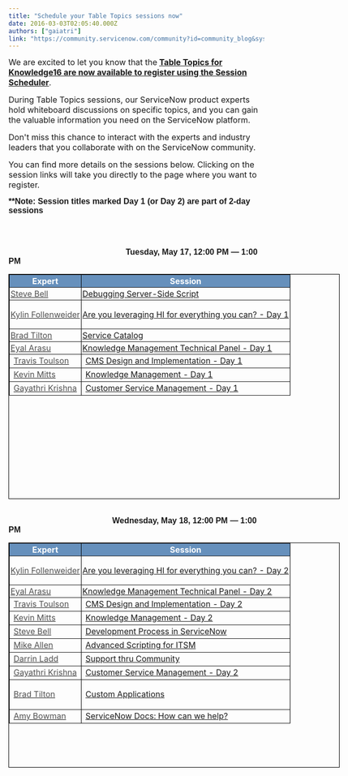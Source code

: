 ```yaml
---
title: "Schedule your Table Topics sessions now"
date: 2016-03-03T02:05:40.000Z
authors: ["gaiatri"]
link: "https://community.servicenow.com/community?id=community_blog&sys_id=226c6ea1dbd0dbc01dcaf3231f961984"
---
```

<p align="center" style="text-align: left;"><span><span style="font-size: 12pt;">We are excited to let you know that the</span><strong><span style="font-size: 12pt;"> </span><span style="font-size: 12pt;"><a title="nowledge16.servicenowevents.com/connect/search.ww#loadSearch-searchPhrase=&searchType=session&tc=0&sortBy=&sessionTypeID=1020&p=" href="https://knowledge16.servicenowevents.com/connect/search.ww#loadSearch-searchPhrase=&amp;searchType=session&amp;tc=0&amp;sortBy=&amp;sessionTypeID=1020&amp;p=" style="font-size: 12pt;">Table Topics for Knowledge16 are now available to register using the Session Scheduler</a></span></strong><span style="font-size: 12pt;">.</span></span></p><p class="p2"></p><p class="p1"><span style="font-size: 12pt;">During Table Topics sessions, our ServiceNow product experts hold whiteboard discussions on specific topics, and you can gain the valuable information you need on the ServiceNow platform.</span></p><p class="p2"></p><p class="p1"><span style="font-size: 12pt;">Don't miss this chance to interact with the experts and industry leaders that you collaborate with on the ServiceNow community.</span></p><p class="p2"></p><p class="p2"><span style="font-size: 12pt;">You can find more details on the sessions below. Clicking on the session links will take you directly to the page where you want to register.</span></p><p class="p2"></p><p class="p2"></p><p class="p2"><span style="; font-size: 12pt; font-family: arial, helvetica, sans-serif;"><strong>**Note: Session titles marked Day 1 (or Day 2) are part of 2-day sessions</strong></span></p><p class="p2"><span style="; font-size: 12pt; font-family: arial, helvetica, sans-serif;"><strong>                           </strong></span></p><p class="p2"><span style="; font-size: 12pt; font-family: arial, helvetica, sans-serif;"><strong>                                                                                                                                                                       Tuesday, May 17, </strong></span><span style="font-size: 12pt; font-family: arial, helvetica, sans-serif;"><strong>12:00 PM — 1:00 PM</strong></span></p><p style="text-align: center;"></p><table border="1" class="jiveBorder" height="442" style="border: 1px solid #000000; margin-left: auto; margin-right: auto; width: 653px; height: 444px;"><tbody><tr><th style="text-align: center; background-color: #6690bc; color: #ffffff; padding: 2px;" valign="middle"><span style="font-size: 12pt;">Expert</span></th><th style="text-align: center; background-color: #6690bc; color: #ffffff; padding: 2px;" valign="middle"><span style="font-size: 12pt;">Session </span></th></tr><tr><td style="padding: 2px;"><span style="font-size: 12pt; color: #505050;"><a _jive_internal="true" href="/community?id=community_user_profile&user=838f86e9db181fc09c9ffb651f9619d9"><span style="color: #505050;">Steve Bell</span></a></span></td><td style="padding: 2px;"><span style="font-size: 12pt;"><a title="nowledge16.servicenowevents.com/connect/sessionDetail.ww?SESSION_ID=2525" href="https://knowledge16.servicenowevents.com/connect/sessionDetail.ww?SESSION_ID=2525">Debugging Server-Side Script</a></span></td></tr><tr><td style="padding: 2px;"><span style="color: #505050; font-size: 12pt;"><a _jive_internal="true" href="/community?id=community_user_profile&user=5eae8a2ddbd41fc09c9ffb651f961982"><span style="color: #505050;">Kylin Follenweider</span></a></span></td><td style="padding: 2px;"><p><span style="font-size: 12pt;"><a title="nowledge16.servicenowevents.com/connect/sessionDetail.ww?SESSION_ID=2521" href="https://knowledge16.servicenowevents.com/connect/sessionDetail.ww?SESSION_ID=2521">Are you leveraging HI for everything you can? - Day 1</a></span></p></td></tr><tr><td style="padding: 2px;"><span style="color: #505050; font-size: 12pt;"><a _jive_internal="true" href="/community?id=community_user_profile&user=90e1da21dbd81fc09c9ffb651f961977"><span style="color: #505050;">Brad Tilton</span></a></span></td><td style="padding: 2px;"><span style="font-size: 12pt;"><a title="nowledge16.servicenowevents.com/connect/sessionDetail.ww?SESSION_ID=2526" href="https://knowledge16.servicenowevents.com/connect/sessionDetail.ww?SESSION_ID=2526">Service Catalog</a></span></td></tr><tr><td style="padding: 2px;"><span style="color: #505050; font-size: 12pt;"><a _jive_internal="true" href="/community?id=community_user_profile&user=c0efc661db581fc09c9ffb651f961930"><span style="color: #505050;">Eyal Arasu</span></a></span></td><td style="padding: 2px;"><span style="font-size: 12pt;"><a title="nowledge16.servicenowevents.com/connect/sessionDetail.ww?SESSION_ID=2522" href="https://knowledge16.servicenowevents.com/connect/sessionDetail.ww?SESSION_ID=2522">Knowledge Management Technical Panel - Day 1</a></span></td></tr><tr><td><span style="color: #505050; font-size: 12pt;"><a _jive_internal="true" href="/community?id=community_user_profile&user=825f0229db181fc09c9ffb651f961945"><span style="color: #505050;">Travis Toulson</span></a></span></td><td><span style="font-size: 12pt;"><a title="nowledge16.servicenowevents.com/connect/sessionDetail.ww?SESSION_ID=2527" href="https://knowledge16.servicenowevents.com/connect/sessionDetail.ww?SESSION_ID=2527">CMS Design and Implementation - Day 1</a></span></td></tr><tr><td><span style="color: #505050; font-size: 12pt;"><a _jive_internal="true" href="/community?id=community_user_profile&user=48e0de21db981fc09c9ffb651f96196f"><span style="color: #505050;">Kevin Mitts</span></a></span></td><td><span style="font-size: 12pt;"><a title="nowledge16.servicenowevents.com/connect/sessionDetail.ww?SESSION_ID=2523" href="https://knowledge16.servicenowevents.com/connect/sessionDetail.ww?SESSION_ID=2523">Knowledge Management - Day 1</a></span></td></tr><tr><td><span style="color: #505050; font-size: 12pt;"><a _jive_internal="true" href="/community?id=community_user_profile&user=e571de69db981fc09c9ffb651f96197a"><span style="color: #505050;">Gayathri Krishna</span></a></span></td><td><span style="font-size: 12pt;"><a title="nowledge16.servicenowevents.com/connect/sessionDetail.ww?SESSION_ID=2524" href="https://knowledge16.servicenowevents.com/connect/sessionDetail.ww?SESSION_ID=2524">Customer Service Management - Day 1</a></span></td></tr></tbody></table><p></p><p></p><p></p><p class="p2"><span style="; font-size: 12pt; font-family: arial, helvetica, sans-serif;"><strong>                                                                                                                                                                 Wednesday, May 18, </strong></span><span style="font-size: 12pt; font-family: arial, helvetica, sans-serif;"><strong>12:00 PM — 1:00 PM</strong></span></p><p></p><table border="1" class="jiveBorder" height="442" style="border: 1px solid #000000; margin-left: auto; margin-right: auto; width: 653px; height: 444px;"><tbody><tr><th style="text-align: center; background-color: #6690bc; color: #ffffff; padding: 2px;" valign="middle"><span style="font-size: 12pt;">Expert</span></th><th style="text-align: center; background-color: #6690bc; color: #ffffff; padding: 2px;" valign="middle"><span style="font-size: 12pt;">Session </span></th></tr><tr><td style="padding: 2px;"><span style="color: #505050; font-size: 12pt;"><a _jive_internal="true" href="/community?id=community_user_profile&user=5eae8a2ddbd41fc09c9ffb651f961982"><span style="color: #505050;">Kylin Follenweider</span></a></span></td><td style="padding: 2px;"><p><span style="font-size: 12pt;"><a title="nowledge16.servicenowevents.com/connect/sessionDetail.ww?SESSION_ID=2562" href="https://knowledge16.servicenowevents.com/connect/sessionDetail.ww?SESSION_ID=2562">Are you leveraging HI for everything you can? - Day 2</a></span></p></td></tr><tr><td style="padding: 2px;"><span style="color: #505050; font-size: 12pt;"><a _jive_internal="true" href="/community?id=community_user_profile&user=c0efc661db581fc09c9ffb651f961930"><span style="color: #505050;">Eyal Arasu</span></a></span></td><td style="padding: 2px;"><span style="font-size: 12pt;"><a title="nowledge16.servicenowevents.com/connect/sessionDetail.ww?SESSION_ID=2563" href="https://knowledge16.servicenowevents.com/connect/sessionDetail.ww?SESSION_ID=2563">Knowledge Management Technical Panel - Day 2</a></span></td></tr><tr><td><span style="color: #505050; font-size: 12pt;"><a _jive_internal="true" href="/community?id=community_user_profile&user=825f0229db181fc09c9ffb651f961945"><span style="color: #505050;">Travis Toulson</span></a></span></td><td><span style="font-size: 12pt;"><a title="nowledge16.servicenowevents.com/connect/sessionDetail.ww?SESSION_ID=2568" href="https://knowledge16.servicenowevents.com/connect/sessionDetail.ww?SESSION_ID=2568">CMS Design and Implementation - Day 2</a></span></td></tr><tr><td><span style="color: #505050; font-size: 12pt;"><a _jive_internal="true" href="/community?id=community_user_profile&user=48e0de21db981fc09c9ffb651f96196f"><span style="color: #505050;">Kevin Mitts</span></a></span></td><td><span style="font-size: 12pt;"><a title="nowledge16.servicenowevents.com/connect/sessionDetail.ww?SESSION_ID=2564" href="https://knowledge16.servicenowevents.com/connect/sessionDetail.ww?SESSION_ID=2564">Knowledge Management - Day 2</a></span></td></tr><tr><td><span style="font-size: 12pt; color: #505050;"><a _jive_internal="true" href="/community?id=community_user_profile&user=838f86e9db181fc09c9ffb651f9619d9"><span style="color: #505050;">Steve Bell</span></a></span></td><td><span style="font-size: 12pt;"><a title="nowledge16.servicenowevents.com/connect/sessionDetail.ww?SESSION_ID=2528" href="https://knowledge16.servicenowevents.com/connect/sessionDetail.ww?SESSION_ID=2528">Development Process in ServiceNow</a></span></td></tr><tr><td><span style="font-size: 12pt; color: #505050;"><a _jive_internal="true" href="/community?id=community_user_profile&user=d1f0d2a1db981fc09c9ffb651f96196f"><span style="color: #505050;">Mike Allen</span></a></span></td><td><span style="font-size: 12pt;"><a title="nowledge16.servicenowevents.com/connect/sessionDetail.ww?SESSION_ID=2530" href="https://knowledge16.servicenowevents.com/connect/sessionDetail.ww?SESSION_ID=2530">Advanced Scripting for ITSM</a></span></td></tr><tr><td><span style="color: #505050; font-size: 12pt;"><a _jive_internal="true" href="/community?id=community_user_profile&user=3dbe4a6ddbd41fc09c9ffb651f96193b" style="font-size: 16px;"><span style="color: #505050;">Darrin Ladd</span></a></span></td><td><span style="font-size: 12pt;"><a title="nowledge16.servicenowevents.com/connect/sessionDetail.ww?SESSION_ID=2529" href="https://knowledge16.servicenowevents.com/connect/sessionDetail.ww?SESSION_ID=2529">Support thru Community</a></span></td></tr><tr><td><span style="color: #505050; font-size: 12pt;"><a _jive_internal="true" href="/community?id=community_user_profile&user=e571de69db981fc09c9ffb651f96197a"><span style="color: #505050;">Gayathri Krishna</span></a></span></td><td><span style="font-size: 12pt;"><a title="nowledge16.servicenowevents.com/connect/sessionDetail.ww?SESSION_ID=2565" href="https://knowledge16.servicenowevents.com/connect/sessionDetail.ww?SESSION_ID=2565">Customer Service Management - Day 2</a></span></td></tr><tr><td><span style="font-size: 12pt;"><a _jive_internal="true" href="/community?id=community_user_profile&user=90e1da21dbd81fc09c9ffb651f961977" style="font-size: 16px;"><span style="color: #505050;">Brad Tilton</span></a></span></td><td><p><span style="font-size: 12pt;"><a title="nowledge16.servicenowevents.com/connect/sessionDetail.ww?SESSION_ID=2561" href="https://knowledge16.servicenowevents.com/connect/sessionDetail.ww?SESSION_ID=2561">Custom Applications</a></span></p></td></tr><tr><td><span style="font-size: 12pt; color: #505050;"><a _jive_internal="true" href="/community?id=community_user_profile&user=cc915ae9db981fc09c9ffb651f961997"><span style="color: #505050;">Amy Bowman</span></a></span></td><td><span style="font-size: 12pt;"><a title="nowledge16.servicenowevents.com/connect/sessionDetail.ww?SESSION_ID=2580" href="https://knowledge16.servicenowevents.com/connect/sessionDetail.ww?SESSION_ID=2580">ServiceNow Docs: How can we help?</a></span><a href="https://knowledge16.servicenowevents.com/connect/sessionDetail.ww?SESSION_ID=2580"><br/></a></td></tr></tbody></table>